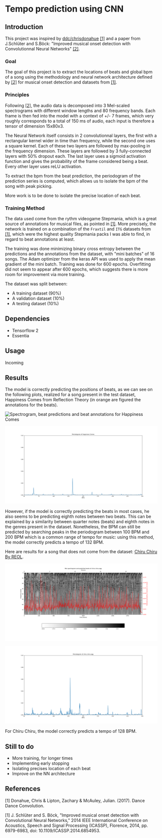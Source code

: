 # Tempo prediction using CNN

## Introduction

This project was inspired by [ddc/chrisdonahue](https://github.com/chrisdonahue/ddc) [[1]](#1)
and a paper from J.Schlüter and S.Böck: "Improved musical onset detection with
Convolutionnal Neural Networks" [[2]](#2).

### Goal

The goal of this project is to extract the locations of beats and global bpm of
a song using the methodology and neural network architecture defined by 
[[2]](#2) for musical onset detection and datasets from [[1]](#1).

### Principles

Following [[2]](#2), the audio data is decomposed into 3 Mel-scaled spectrograms 
with different window lengths and 80 frequency bands. Each frame is then fed
into the model with a context of +/- 7 frames, which very roughly corresponds
to a total of 150 ms of audio, each input is therefore a tensor of dimension 
15x80x3.

The Neural Network itself consists in 2 convolutionnal layers, the first with
a rectangular kernel wider in time than frequency, while the second one uses
a square kernel. Each of these two layers are followed by max-pooling in the
frequency dimension. These layers are followed by 3 fully-connected layers with
50% dropout each. The last layer uses a sigmoid activation function and gives
the probability of the frame considered being a beat. Every other layer uses
reLU activation.

To extract the bpm from the beat prediction, the periodogram of the prediction
series is computed, which allows us to isolate the bpm of the song with peak
picking.

More work is to be done to isolate the precise location of each beat.

### Training Method

The data used come from the rythm videogame Stepmania, which is a great source
of annotations for musical files, as pointed in [[1]](#1). More precisely,
the network is trained on a combination of the `Fraxtil` and `ITG` datasets
from [[1]](#1), which were the highest quality Stepmania packs I was
able to find, in regard to beat annotations at least.

The training was done minimizing binary cross entropy between the predictions
and the annotations from the dataset, with "mini batches" of 16 songs. The Adam
optimizer from the keras API was used to apply the mean gradient of the mini
batch. Training was done for 600 epochs. Overfitting did not seem to appear 
after 600 epochs, which suggests there is more room for improvement via more
training.

The dataset was split between:
- A training dataset (90%)
- A validation dataset (10%)
- A testing dataset (10%)

## Dependencies

- Tensorflow 2
- Essentia

## Usage

Incoming

## Results

The model is correctly predicting the positions of beats, as we can
see on the following plots, realized for a song present in the test dataset,
Happiness Comes from Reflection Theory (in orange are figured the annotations
for the beats).

![Spectrogram, beat predictions and beat annotations for Happiness Comes](./img/Happiness_Comes_spec.png)

![Periodogram for Happiness Comes](./img/Happiness_Comes_period.png)

However, if the model is correctly predicting the beats in most cases, he also
seems to be predicting eighth notes between two beats. This can be explained by
a similarity between quarter notes (beats) and eighth notes in the genres
present in the dataset. Nonetheless, the BPM can still be predicted by
searching peaks in the periodogram between 100 BPM and 200 BPM which is a common
range of tempo for music: using this method, the model correctly predicts a
tempo of 132 BPM.

Here are results for a song that does not come from the dataset: [Chiru Chiru
By REOL](https://www.youtube.com/watch?v=VVaNq9uSJgY).

![Spectrogram, beat predictions and beat annotations for Chiru Chiru](./img/chiru_chiru_spec.png)

![Periodogram for Happiness Comes](./img/chiru_chiru_period.png)

For Chiru Chiru, the model correctly predicts a tempo of 128 BPM.

## Still to do
- More training, for longer times
- Implementing early stopping
- Isolating precises location of each beat
- Improve on the NN architecture

## References

<a id="1">[1]</a>
Donahue, Chris & Lipton, Zachary & McAuley, Julian. (2017). Dance Dance Convolution. 

<a id="2">[1]</a>
J. Schlüter and S. Böck, "Improved musical onset detection with Convolutional Neural Networks," 2014 IEEE International Conference on Acoustics, Speech and Signal Processing (ICASSP), Florence, 2014, pp. 6979-6983, doi: 10.1109/ICASSP.2014.6854953.
